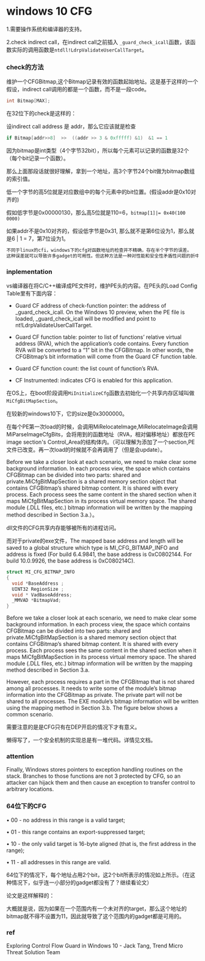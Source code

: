 # windows 10 CFG

1.需要操作系统和编译器的支持。

2.check indirect call，在indirect call之前插入 `_guard_check_icall`函数，该函数实际的调用函数是`ntdll!LdrpValidateUserCallTarget`。

### check的方法

维护一个CFGBitmap,这个Bitmap记录有效的函数起始地址。这是基于这样的一个假设，indirect call调用的都是一个函数，而不是一段code。

```c
int Bitmap[MAX];
```

在32位下的check是这样的：

设indirect call address 是 addr，那么它应该就是检查

```c
if Bitmap[addr>>8]  >>  ((addr >> 3 & 0xfffff) &1)  &1 == 1
```

因为bitmap是int类型（4个字节32bit），所以每个元素可以记录的函数是32个（每个bit记录一个函数）。

那么上面那段话就很好理解，拿到一个地址，高3个字节24个bit做为bitmap数组的索引值。

低一个字节的高5位就是对应数组中的每个元素中的bit位置。(假设addr是0x10对齐的)

假如低字节是0x00000130，那么高5位就是110=6，`bitmap[1]|= 0x40(100 0000)`

如果addr不是0x10对齐的，假设低字节是0x31, 那么就不是第6位设为1，那么就是6 | 1 = 7，第7位设为1。

```latex
不同于linux的cfi，windows下的cfg对函数地址的检查并不精确，存在半个字节的误差。
这种误差就可以导致许多gadget的可用性。但这种方法是一种对性能和安全性矛盾性问题的折中解决方案。
```

### inplementation

vs编译器在将C/C++编译成PE文件时，维护PE头的内容。在PE头的Load Config Table里有下面内容：

- Guard CF address of check-function pointer: the address of _guard_check_icall. On the Windows 10 preview, when the PE file is loaded, _guard_check_icall will be modified and point to nt!LdrpValidateUserCallTarget.

- Guard CF function table: pointer to list of functions’ relative virtual address (RVA), which the application’s code contains. Every function RVA will be converted to a “1” bit in the CFGBitmap. In other words, the CFGBitmap’s bit information will come from the Guard CF function table.

- Guard CF function count: the list count of function’s RVA.

- CF Instrumented: indicates CFG is enabled for this application.

在OS上，在boot阶段调用`MiInitializeCfg`函数去初始化一个共享内存区域叫做`MiCfgBitMapSection`。

在较新的windows10下，它的size是0x3000000。

在每个PE第一次load的时候，会调用MiRelocateImage,MiRelocateImage会调用MiParseImageCfgBits，会将用到的函数地址（RVA，相对偏移地址）都放在PE image section's  Control_Area的结构体内。（可以理解为添加了一个section,PE文件已改变。再一次load的时候就不会再调用了（但是会update）。

Before we take a closer look at each scenario, we need to make clear some background information. In each process view, the space which contains CFGBitmap can be divided into two parts: shared and private.MiCfgBitMapSection is a shared memory section object that contains CFGBitmap’s shared bitmap content. It is shared with every process. Each process sees the same content in the shared section when it maps MiCfgBitMapSection in its process virtual memory space. The shared module (.DLL files, etc.) bitmap information will be written by the mapping method described in Section 3.a.）。

dll文件的CFG共享内存能够被所有的进程访问。

而对于private的exe文件，The mapped base address and length will be saved to a global structure which type is MI_CFG_BITMAP_INFO and address is fixed (For build 6.4.9841, the base address is 0xC0802144. For build 10.0.9926, the base address is 0xC080214C).

```c
struct MI_CFG_BITMAP_INFO
{
  void *BaseAddress ; 
  UINT32 RegionSize ;
  void * VadBaseAddress;
  _MMVAD *BitmapVad;    
}
```

Before we take a closer look at each scenario, we need to make clear some background information. In each process view, the space which contains CFGBitmap can be divided into two parts: shared and private.MiCfgBitMapSection is a shared memory section object that contains CFGBitmap’s shared bitmap content. It is shared with every process. Each process sees the same content in the shared section when it maps MiCfgBitMapSection in its process virtual memory space. The shared module (.DLL files, etc.) bitmap information will be written by the mapping method described in Section 3.a.

However, each process requires a part in the CFGBitmap that is not shared among all processes. It needs to write some of the module’s bitmap information into the CFGBitmap as private. The private part will not be shared to all processes. The EXE module’s bitmap information will be written using the mapping method in Section 3.b. The figure below shows a common scenario.

需要注意的是是CFG只有在DEP开启的情况下才有意义。

懒得写了，一个安全机制的实现总是有一堆代码。详情见文档。

### attention

Finally, Windows stores pointers to exception handling routines on the stack. Branches to those functions are not 3 protected by CFG, so an attacker can hijack them and then cause an exception to transfer control to arbitrary locations.



### 64位下的CFG

• 00 - no address in this range is a valid target; 

• 01 - this range contains an export-suppressed target; 

• 10 - the only valid target is 16-byte aligned (that is, the first address in the range); 

• 11 - all addresses in this range are valid.

64位下的情况下，每个地址占用2个bit，这2个bit所表示的情况如上所示。（在这种情况下，似乎连一小部分的gadget都没有了？继续看论文）

论文是这样解释的：

大概就是说，因为如果在一个范围内有一个未对齐的target，那么这个地址的bitmap就不得不设置为11，因此就导致了这个范围内的gadget都是可用的。



### ref

Exploring Control Flow Guard in Windows 10   -  Jack Tang, Trend Micro Threat Solution Team
